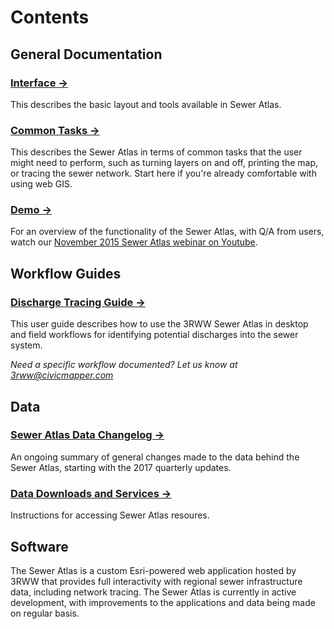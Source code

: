 # Contents

## General Documentation

### [Interface &rarr;](help_rsi_ui.md)
This describes the basic layout and tools available in Sewer Atlas.
### [Common Tasks &rarr;](help_rsi_tasks.md)
This describes the Sewer Atlas in terms of common tasks that the user might need to perform, such as turning layers on and off, printing the map, or tracing the sewer network. Start here if you're already comfortable with using web GIS.
### [Demo &rarr; ](https://www.youtube.com/watch?v=UO1S4CFOxdI)
For an overview of the functionality of the Sewer Atlas, with Q/A from users, watch our [November 2015 Sewer Atlas webinar on Youtube](https://www.youtube.com/watch?v=UO1S4CFOxdI).

## Workflow Guides

### [Discharge Tracing Guide &rarr;](guide_rsi_trace.md)
This user guide describes how to use the 3RWW Sewer Atlas in desktop and field workflows for identifying potential discharges into the sewer system.

*Need a specific workflow documented? Let us know at [3rww@civicmapper.com](mailto:3rww@civicmapper.com)*


## Data

### [Sewer Atlas Data Changelog &rarr;](changelog.md)
An ongoing summary of general changes made to the data behind the Sewer Atlas, starting with the 2017 quarterly updates.

### [Data Downloads and Services &rarr;](services_and_downloads.md)
Instructions for accessing Sewer Atlas resoures.

## Software

The Sewer Atlas is a custom Esri-powered web application hosted by 3RWW that provides full interactivity with regional sewer infrastructure data, including network tracing. The Sewer Atlas is currently in active development, with improvements to the applications and data being made on regular basis.
